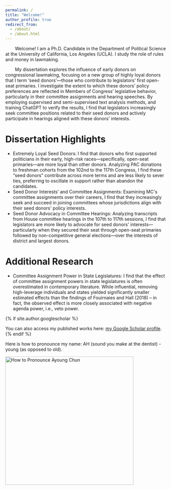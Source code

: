 ```yaml
---
permalink: /
title: "Welcome!"
author_profile: true
redirect_from: 
  - /about/
  - /about.html
---
```


  
<p style="text-indent: 30px;"> Welcome! I am a Ph.D. Candidate in the Department of Political Science at the University of California, Los Angeles (UCLA). I study the role of rules and money in lawmaking.<br>

 <p style="text-indent: 30px;"> My dissertation explores the influence of early donors on congressional lawmaking, focusing on a new group of highly loyal donors that I term ‘seed donors’—those who contribute to legislators’ first open-seat primaries. I investigate the extent to which these donors’ policy preferences are reflected in Members of Congress’ legislative behavior, particularly in their committee assignments and hearing speeches. By employing supervised and semi-supervised text analysis methods, and training ChatGPT to verify the results, I find that legislators increasingly seek committee positions related to their seed donors and actively participate in hearings aligned with these donors’ interests.

# Dissertation Highlights 
<ul>
 <li> Extremely Loyal Seed Donors: I find that donors who first supported politicians in their early, high-risk races—specifically, open-seat primaries—are more loyal than other donors. Analyzing PAC donations to freshman cohorts from the 102nd to the 117th Congress, I find these “seed donors” contribute across more terms and are less likely to sever ties, preferring to oscillate in support rather than abandon the candidates. </li>
<li> Seed Donor Interests’ and Committee Assignments: Examining MC's committee assignments over their careers, I find that they increasingly seek and succeed in joining committees whose jurisdictions align with their seed donors' policy interests. </li>
<li>  Seed Donor Advocacy in Committee Hearings: Analyzing transcripts from House committee hearings in the 107th to 117th sessions, I find that legislators are more likely to advocate for seed donors' interests—particularly when they secured their seat through open-seat primaries followed by non-competitive general elections—over the interests of district and largest donors. </li> </ul>


# Additional Research
<ul>
 <li> Committee Assignment Power in State Legislatures: I find that the effect of committee assignment powers in state legislatures is often overestimated in contemporary literature. While influential, removing high-leverage individuals and states yielded significantly smaller estimated effects than the findings of Fouirnaies and Hall (2018) – in fact, the observed effect is more closely associated with negative agenda power, i.e., veto power. </li> </ul>

{% if site.author.googlescholar %}
<p style="text-indent: 30px;"> <div class="wordwrap"> You can also access my published works here: <a href="{{site.author.googlescholar}}">my Google Scholar profile</a>.</div>
{% endif %}

<br>

Here is how to pronounce my name: AH (sound you make at the dentist) - young (as opposed to old).
<br>

<img src="https://ayoungchun.github.io/images/sayname.jpg" alt="How to Pronounce Ayoung Chun" width="400"/>
